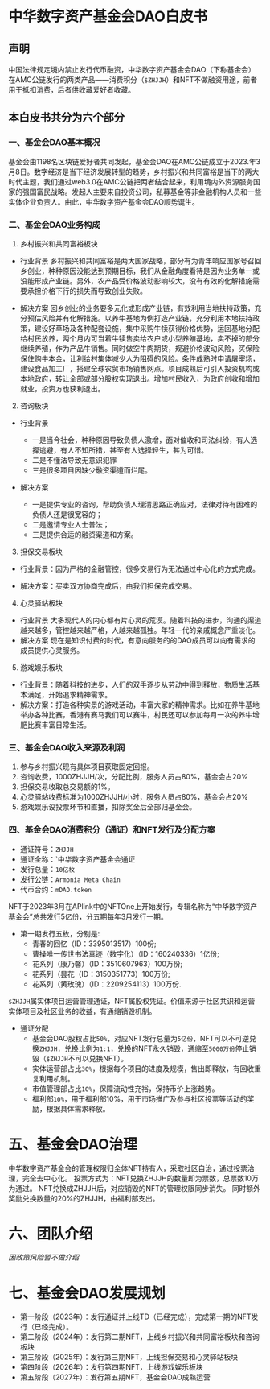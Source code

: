 # 中华数字资产基金会DAO白皮书

## 声明
中国法律规定境内禁止发行代币融资，中华数字资产基金会DAO（下称基金会）在AMC公链发行的两类产品——消费积分（`$ZHJJH`）和NFT不做融资用途，前者用于抵扣消费，后者供收藏爱好者收藏。

## 本白皮书共分为六个部分

### 一、基金会DAO基本概况
基金会由1198名区块链爱好者共同发起，基金会DAO在AMC公链成立于2023.年3月8日。数字经济是当下经济发展转型的趋势，乡村振兴和共同富裕是当下的两大时代主题，我们通过web3.0在AMC公链把两者结合起来，利用境内外资源服务国家的强国富民战略。发起人主要来自投资公司，私募基金等非金融机构人员和一些实体企业负责人。由此，中华数字资产基金会DAO顺势诞生。

### 二、基金会DAO业务构成

1. 乡村振兴和共同富裕板块

* 行业背景
乡村振兴和共同富裕是两大国家战略，部分有为青年响应国家号召回乡创业，种种原因没能达到预期目标，我们从金融角度看待是因为业务单一或没能形成产业链。另外，农产品受价格波动影响较大，没有有效的化解措施需要承担价格下行的损失而导致创业失败。

* 解决方案
回乡创业的业务要多元化或形成产业链，有效利用当地扶持政策，充分预估风险并有化解措施。以养牛基地为例打造产业链，充分利用本地扶持政策，建设好草场及各种配套设施，集中采购牛犊获得价格优势，运回基地分配给村民放养，两个月内可当着牛犊售卖给农户或小型养殖基地，卖不掉的部分继续养殖，作为产品牛销售。同时做空牛肉期货，规避价格波动风险，买保险保住购牛本金，让利给村集体减少人为阻碍的风险。条件成熟时申请屠宰场，建设食品加工厂，搭建全球农贸市场销售网点。项目成熟后可引入投资机构或本地政府，转让全部或部分股权实现退出。增加村民收入，为政府创收和增加就业，投资方也获利退出。

2. 咨询板块
* 行业背景
  * 一是当今社会，种种原因导致负债人激增，面对催收和司法纠纷，有人选择逃避，有人不知所措，甚至有人选择轻生，甚为可惜。
  * 二是不懂法导致无意识犯罪
  * 三是很多项目因缺少融资渠道而烂尾。

* 解决方案
  * 一是提供专业的咨询，帮助负债人理清思路正确应对，法律对待有困难的负债人还是很宽容的；
  * 二是邀请专业人士普法；
  * 三是提供合适的融资渠道和方案。

3. 担保交易板块
* 行业背景：因为严格的金融管控，很多交易行为无法通过中心化的方式完成。

* 解决方案：买卖双方协商完成后，由我们担保完成交易。

4. 心灵驿站板块
* 行业背景
大多现代人的内心都有片心灵的荒漠。随着科技的进步，沟通的渠道越来越多，管控越来越严格，人越来越孤独。年轻一代的亲戚概念严重淡化。
* 解决方案
现在是知识付费的时代，有意向服务的的DAO成员可以向有需求的成员提供心灵服务。

5. 游戏娱乐板块
* 行业背景：随着科技的进步，人们的双手逐步从劳动中得到释放，物质生活基本满足，开始追求精神需求。
* 解决方案：打造各种实景的游戏活动，丰富大家的精神需求。比如在养牛基地举办各种比赛，香港有赛马我们可以赛牛，村民还可以参加每月一次的养牛增肥比赛丰富日常生活。

### 三、基金会DAO收入来源及利润
1. 参与乡村振兴现有具体项目获取固定回报。
2. 咨询收费，1000ZHJJH/次，分配比例，服务人员占80%，基金会占20%
3. 担保交易收取总交易额的1%。
4. 心灵驿站收费标准为1000ZHJJH/小时，服务人员占80%，基金会占20%
5. 游戏娱乐设投票环节和直播，扣除奖金后全部归基金会。

### 四、基金会DAO消费积分（通证）和NFT发行及分配方案

* 通证符号：`ZHJJH`
* 通证全称：`中华数字资产基金会通证
* 发行总量：`10亿枚`
* 发行公链：`Armonia Meta Chain`
* 代币合约：`mDAO.token`

NFT于2023年3月在APlink中的NFTOne上开始发行，专辑名称为“中华数字资产基金会”总共发行5亿份，分五期每年3月发行一期。

* 第一期发行五枚，分别是:
  * 青春的回忆（ID：3395013517）100份;
  * 曹操唯一传世书法真迹（数字化）（ID：160240336）1亿份;
  * 花系列（康乃馨）（ID：3510607963）100万份;
  * 花系列（昙花（ID：3150351773）100万份;
  * 花系列（黄玫瑰）（ID：2209254113）100万份.

`$ZHJJH`属实体项目运营管理通证，NFT属股权凭证。价值来源于社区共识和运营实体项目及社区业务的收益，有通缩销毁机制。

* 通证分配
  * 基金会DAO股权占比`50%`，对应NFT发行总量为`5亿份`，NFT可以不可逆兑换`ZHJJH`，兑换比例为`1:1`，兑换的NFT永久销毁，通缩至`5000万份`停止销毁（`$ZHJJH`不可以兑换NFT）。
  * 实体运营部占比`30%`，根据每个项目的进度及规模，售出即释放，有回收重复利用机制。
  * 市值管理部占比`10%`，保障流动性充裕，保持币价上涨趋势。
  * 福利部`10%`，用于福利部10%，用于市场推广及参与社区投票等活动的奖励，根据具体需求释放。

# 五、基金会DAO治理
中华数字资产基金会的管理权限归全体NFT持有人，采取社区自治，通过投票治理，完全去中心化。
投票方式为：NFT兑换ZHJJH的数量即为票数，总票数10万为通过。
NFT兑换成ZHJJH后，对应销毁的NFT的管理权限同步消失。 同时额外奖励兑换数量的20%的ZHJJH，由福利部支出。

# 六、团队介绍
*因政策风险暂不做介绍*

# 七、基金会DAO发展规划

* 第一阶段（2023年）：发行通证并上线TD（已经完成），完成第一期的NFT发行（已经完成）。
* 第二阶段（2024年）：发行第二期NFT，上线乡村振兴和共同富裕板块和咨询板块
* 第三阶段（2025年）：发行第三期NFT，上线担保交易和心灵驿站板块
* 第四阶段（2026年）：发行第四期NFT，上线游戏娱乐板块
* 第五阶段（2027年）：发行第五期NFT，基金会DAO成熟运营